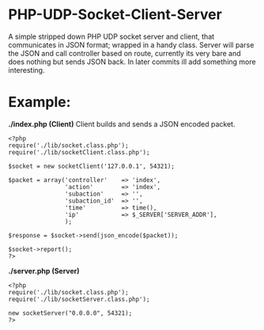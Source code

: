 PHP-UDP-Socket-Client-Server
============================

A simple stripped down PHP UDP socket server and client, that communicates in JSON format; wrapped in a handy class. 
Server will parse the JSON and call controller based on route, currently its very bare and does nothing but sends JSON back.
In later commits ill add something more interesting. 

Example:
===
**./index.php (Client)**
Client builds and sends a JSON encoded packet.

    <?php
    require('./lib/socket.class.php');
    require('./lib/socketClient.class.php');
    
    $socket = new socketClient('127.0.0.1', 54321);
    
    $packet = array('controller'    => 'index',
    				'action'	    => 'index',
    				'subaction'	    => '',
    				'subaction_id'  => '',
    				'time'		    => time(),
    				'ip'		    => $_SERVER['SERVER_ADDR'],
    				);
    
    $response = $socket->send(json_encode($packet));
    
    $socket->report();
    ?>

**./server.php (Server)**
    
    <?php
    require('./lib/socket.class.php');
    require('./lib/socketServer.class.php');
    
    new socketServer("0.0.0.0", 54321);
    ?>
